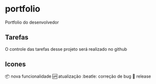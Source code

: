# portfolio

Portfolio do desenvolvedor
## Tarefas

O controle das tarefas desse projeto será realizado no github

## Icones

:package: nova funcionalidade
:up: atualização
:beatle: correção de bug
:checkered_flag: release